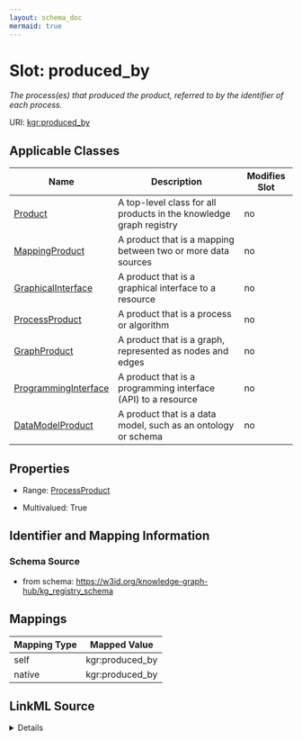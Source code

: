 ```yaml
---
layout: schema_doc
mermaid: true
---
```




# Slot: produced_by


_The process(es) that produced the product, referred to by the identifier of each process._





URI: [kgr:produced_by](https://w3id.org/bridge2ai/data-sheets-schema/produced_by)



<!-- no inheritance hierarchy -->





## Applicable Classes

| Name | Description | Modifies Slot |
| --- | --- | --- |
| [Product](Product.html) | A top-level class for all products in the knowledge graph registry |  no  |
| [MappingProduct](MappingProduct.html) | A product that is a mapping between two or more data sources |  no  |
| [GraphicalInterface](GraphicalInterface.html) | A product that is a graphical interface to a resource |  no  |
| [ProcessProduct](ProcessProduct.html) | A product that is a process or algorithm |  no  |
| [GraphProduct](GraphProduct.html) | A product that is a graph, represented as nodes and edges |  no  |
| [ProgrammingInterface](ProgrammingInterface.html) | A product that is a programming interface (API) to a resource |  no  |
| [DataModelProduct](DataModelProduct.html) | A product that is a data model, such as an ontology or schema |  no  |







## Properties

* Range: [ProcessProduct](ProcessProduct.html)

* Multivalued: True





## Identifier and Mapping Information







### Schema Source


* from schema: https://w3id.org/knowledge-graph-hub/kg_registry_schema




## Mappings

| Mapping Type | Mapped Value |
| ---  | ---  |
| self | kgr:produced_by |
| native | kgr:produced_by |




## LinkML Source

<details>
```yaml
name: produced_by
description: The process(es) that produced the product, referred to by the identifier
  of each process.
from_schema: https://w3id.org/knowledge-graph-hub/kg_registry_schema
rank: 1000
alias: produced_by
owner: Product
domain_of:
- Product
range: ProcessProduct
multivalued: true

```
</details>
